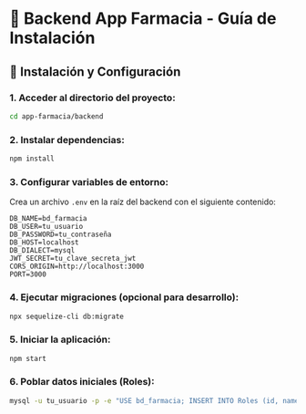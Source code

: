 # 🏥 Backend App Farmacia - Guía de Instalación

## 🔧 Instalación y Configuración

### 1. Acceder al directorio del proyecto:
```bash
cd app-farmacia/backend
```

### 2. Instalar dependencias:
```bash
npm install
```

### 3. Configurar variables de entorno:
Crea un archivo `.env` en la raíz del backend con el siguiente contenido:
```env
DB_NAME=bd_farmacia
DB_USER=tu_usuario
DB_PASSWORD=tu_contraseña
DB_HOST=localhost
DB_DIALECT=mysql
JWT_SECRET=tu_clave_secreta_jwt
CORS_ORIGIN=http://localhost:3000
PORT=3000
```

### 4. Ejecutar migraciones (opcional para desarrollo):
```bash
npx sequelize-cli db:migrate
```

### 5. Iniciar la aplicación:
```bash
npm start
```

### 6. Poblar datos iniciales (Roles):
```bash
mysql -u tu_usuario -p -e "USE bd_farmacia; INSERT INTO Roles (id, name, createdAt, updatedAt) VALUES (1, 'user', NOW(), NOW()), (2, 'moderator', NOW(), NOW()), (3, 'admin', NOW(), NOW());"
```
